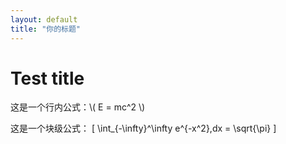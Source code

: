 ```yaml
---
layout: default
title: "你的标题"
---
```

<html>
<body>
<h1> Test title
</h1>
<p> 这是一个行内公式：\( E = mc^2 \)

这是一个块级公式：
\[
\int_{-\infty}^\infty e^{-x^2}\,dx = \sqrt{\pi}
\]
</p>
